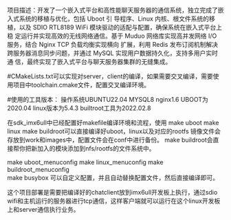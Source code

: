 项目描述：开发了一个嵌入式平台和高性能聊天服务器的通信系统，独立完成了嵌入式系统的移植与优化，包括 Uboot 引
导程序、Linux 内核、根文件系统的移植，以及 SDIO RTL8189 WiFi 模块驱动的适配与配置，确保系统在嵌入式平台上稳
定运行并实现高效的无线网络通信。基于 Muduo 网络库实现高并发网络 I/O 服务，结合 Nginx TCP 负载均衡实现横向
扩展，利用 Redis 发布订阅机制解决跨服务器消息同步问题，并通过 MySQL 实现用户数据持久化，支持多用户实时通
信，最终实现了嵌入式平台与聊天服务器集群的无缝集成。

#CMakeLists.txt可以实现对server，client的编译，如果需要交叉编译，需要使用项目中toolchain.cmake文件，配置交叉编译环境。

#使用的工具版本：
  操作系统UBUNTU22.04 MYSQL8 nginx1.6 UBOOT为2020.04  linux版本为5.4.3 builtroot工具为2022.02.8

在sdk_imx6ull中已经配置好makefile编译环境和流程，使用
make uboot  make linux   make buildroot可以直接编译好uboot，linux以及对应的rootfs
镜像文件会存放到work和images中，配置文件会在conf中进行备份。
make buildroot会直接帮你把新加入的模块添加到nfs/rootfs的文件系统中。

make uboot_menuconfig
make linux_menuconfig
make buildroot_menuconfig  
make busybox 
可以自定义配置，并且自动替换配置文件，然后直接编译即可。

这个项目部署是需要把编译好的chatclient放到imx6ull开发板上执行，通过sdio wifi和主机运行的服务器进行tcp通信，这样客户端就可以运行在这个linux开发板上和server通信执行业务。
